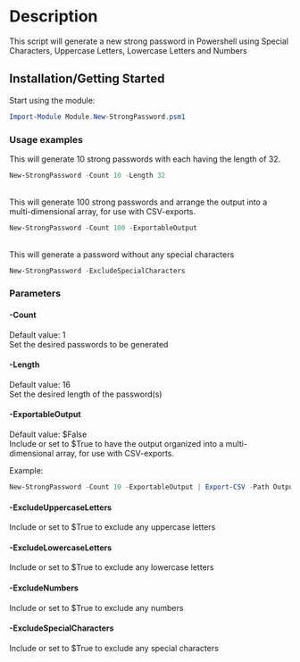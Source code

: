 # Description #

This script will generate a new strong password in Powershell using Special Characters, Uppercase Letters, Lowercase Letters and Numbers

## Installation/Getting Started ##

Start using the module:

```powershell
Import-Module Module.New-StrongPassword.psm1
```

### Usage examples ###

This will generate 10 strong passwords with each having the length of 32.

```powershell
New-StrongPassword -Count 10 -Length 32
```

\
This will generate 100 strong passwords and arrange the output into a multi-dimensional array, for use with CSV-exports.

```powershell
New-StrongPassword -Count 100 -ExportableOutput
```

\
This will generate a password without any special characters

```powershell
New-StrongPassword -ExcludeSpecialCharacters
```

### Parameters ###

#### **-Count** ####

Default value: 1 \
Set the desired passwords to be generated

#### **-Length** ####

Default value: 16 \
Set the desired length of the password(s)

#### **-ExportableOutput** ####

Default value: $False \
Include or set to $True to have the output organized into a multi-dimensional array, for use with CSV-exports.

Example:

```powershell
New-StrongPassword -Count 10 -ExportableOutput | Export-CSV -Path Output.csv -Encoding UTF8 -Delimiter ";"
```

#### **-ExcludeUppercaseLetters** ####

Include or set to $True to exclude any uppercase letters

#### **-ExcludeLowercaseLetters** ####

Include or set to $True to exclude any lowercase letters

#### **-ExcludeNumbers** ####

Include or set to $True to exclude any numbers

#### **-ExcludeSpecialCharacters** ####

Include or set to $True to exclude any special characters
